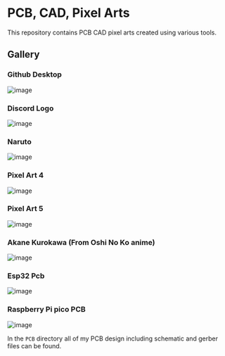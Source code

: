 # PCB, CAD, Pixel Arts

This repository contains PCB CAD pixel arts created using various tools.

## Gallery

### Github Desktop
![image](https://github.com/user-attachments/assets/9269be5b-11bb-42ef-8f01-378a4a6a74f0)

### Discord Logo
![image](https://github.com/user-attachments/assets/5ee393eb-cb66-4137-a1e0-7085519b2544)

### Naruto
![image](https://github.com/user-attachments/assets/95c009ae-e080-442e-a9fb-7292660d6cc9)


### Pixel Art 4
![image](https://github.com/user-attachments/assets/a4838254-c9ce-4154-a174-3dc91fde19ee)

### Pixel Art 5
![image](https://github.com/user-attachments/assets/72843896-5d04-4030-8a36-77b7f93e8c76)

### Akane Kurokawa (From Oshi No Ko anime)
![image](https://github.com/user-attachments/assets/352693fd-aae3-41e9-917e-06a92ad44921)

### Esp32 Pcb
![image](https://github.com/user-attachments/assets/bb9e3847-97f9-412b-b888-9945dc65eec5)

### Raspberry Pi pico PCB
![image](https://github.com/user-attachments/assets/25d665cd-b855-482b-a954-8ef02970cd05)

In the `PCB` directory all of my PCB design including schematic and gerber files can be found.
